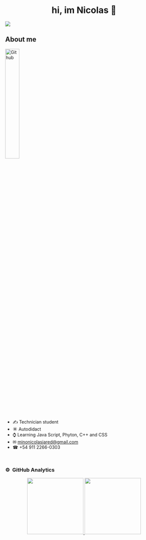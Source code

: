<div align="center">
<h1 align="center">hi, im Nicolas </a> 👋</h1>
</div>
<img src="https://blogger.googleusercontent.com/img/b/R29vZ2xl/AVvXsEi_FIQmywRzBkxHcbkdwACSJrJNovH7VuOxzEPpVCBxxnLd3ZfFlK3Hhep-uNpMRTe5RJQO_0qK3BRzkPPh2HTQ78p2mdN5EnSxtfFQdlt0at-hlpAMJKFG40O206QPINE7UyZ9irpGx8Ar4iJwtQ_T1XUGeS4ovHuxyW1jtTcgc041F_Lk0UQLAArNnEAO/s16000/banner-nicolas-presentacion.jpg.jpg">

 ## About me 
 
 <img width="30%" align="center" alt="Github" src = "https://gifdb.com/images/high/animated-man-computer-coding-nae6mec378lsg1i3.webp" />

- ✍ Technician student
- ☀ Autodidact
- ⌚ Learning Java Script, Phyton, C++ and CSS
- ✉ minonicolasjared@gmail.com
- ☎ +54 911 2266-0303
<br>

### ⚙️ &nbsp;GitHub Analytics

<p align="center">
<a href="https://github.com/nicolasmino">
  <img height="180em" src="https://github-readme-stats-eight-theta.vercel.app/api?username=nicolasmino&show_icons=true&theme=algolia&include_all_commits=true&count_private=true"/>
  <img height="180em" src="https://github-readme-stats-eight-theta.vercel.app/api/top-langs/?username=nicolasmino&layout=compact&langs_count=8&theme=algolia"/>
</a>
</p>
